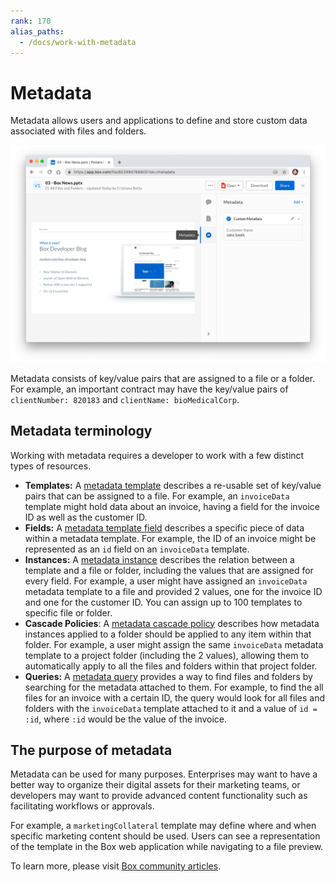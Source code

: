 ```yaml
---
rank: 170
alias_paths:
  - /docs/work-with-metadata
---
```


# Metadata

Metadata allows users and applications to define and store custom data
associated with files and folders.

<ImageFrame border center>

  ![String field](./metadata-example.png)

</ImageFrame>

Metadata consists of key/value pairs that are assigned to a file or a folder.
For example, an important contract may have the key/value pairs of
`clientNumber: 820183` and `clientName: bioMedicalCorp`.

## Metadata terminology

Working with metadata requires a developer to work with a few
distinct types of resources.

* **Templates:**  A [metadata template][template] describes a re-usable set of key/value pairs that can be assigned to a file. For example, an `invoiceData` template might hold data about an invoice, having a field for the invoice ID as well as the customer ID.
* **Fields:**  A [metadata template field][field] describes a specific piece of data within a metadata template. For example, the ID of an invoice might be represented as an `id` field on an `invoiceData` template.
* **Instances:** A [metadata instance][instance] describes the relation between a template and a file or folder, including the values that are assigned for every field. For example, a user might have assigned an `invoiceData` metadata template to a file and provided 2 values, one for the invoice ID and one for the customer ID. You can assign up to 100 templates to specific file or folder.
* **Cascade Policies**: A [metadata cascade policy][cascade] describes how metadata instances applied to a folder should be applied to any item within that folder. For example, a user might assign the same `invoiceData` metadata template to a project folder (including the 2 values), allowing them to automatically apply to all the files and folders within that project folder.
* **Queries:** A [metadata query][query] provides a way to find files and folders by searching for the metadata attached to them. For example, to find the all files for an invoice with a certain ID, the query would look for all files and folders with the `invoiceData` template attached to it and a value of `id = :id`, where `:id` would be the value of the invoice.

## The purpose of metadata

Metadata can be used for many purposes. Enterprises may want to have a better
way to organize their digital assets for their marketing teams, or developers
may want to provide advanced content functionality such as facilitating
workflows or approvals.

For example, a `marketingCollateral` template may define where and when specific
marketing content should be used. Users can see a representation of the
template in the Box web application while navigating to a file preview.

To learn more, please visit [Box community articles][community].

<!-- i18n-enable localize-links -->
[community]: https://support.box.com/hc/en-us/articles/360044196173-Using-Metadata
<!-- i18n-disable localize-links -->
[template]: g://metadata/templates
[instance]: g://metadata/instances
[cascade]: g://metadata/cascades
[field]: g://metadata/fields
[query]: g://metadata/queries
